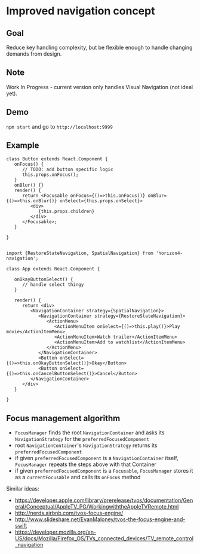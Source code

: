 Improved navigation concept
===

Goal
---
Reduce key handling complexity, but be flexible enough to handle changing demands from design.

Note
---
Work In Progress - current version only handles Visual Navigation (not ideal yet).

Demo
---
`npm start` and go to `http://localhost:9999`

Example
---

```
class Button extends React.Component {
   onFocus() {
      // TODO: add button specific logic
      this.props.onFocus();
   }
   onBlur() {}
   render() {
      return <Focusable onFocus={()=>this.onFocus()} onBlur={()=>this.onBlur()} onSelect={this.props.onSelect}>
         <div>
            {this.props.children}
         </div>
      </Focusable>;
   }

}
```

```

import {RestoreStateNavigation, SpatialNavigation} from 'horizon4-navigation';

class App extends React.Component {

   onOkayButtonSelect() {
      // handle select thingy
   }

   render() {
      return <div>
         <NavigationContainer strategy={SpatialNavigation}>
            <NavigationContainer strategy={RestoreStateNavigation}>
               <ActionMenu>
                  <ActionMenuItem onSelect={()=>this.play()}>Play movie</ActionItemMenu>
                  <ActionMenuItem>Watch trailer</ActionItemMenu>
                  <ActionMenuItem>Add to watchlist</ActionItemMenu>
               </ActionMenu>
            </NavigationContainer>
            <Button onSelect={()=>this.onOkayButtonSelect()}>Okay</Button>
            <Button onSelect={()=>this.onCancelButtonSelect()}>Cancel</Button>
         </NavigationContainer>
      </div>
   }

}
```
Focus management algorithm
---

+ `FocusManager` finds the root `NavigationContainer` and asks its `NavigationStrategy` for the `preferredFocusedComponent`
+ root `NavigationContainer`'s `NavigationStrategy` returns its `preferredFocusedComponent`
+ if given `preferredFocusedComponent` is a `NavigationContainer` itself, `FocusManager` repeats the steps above with that Container
+ if given `preferredFocusedComponent` is a `Focusable`, `FocusManager` stores it as a `currentFocusable` and calls its `onFocus` method

Similar ideas:
- https://developer.apple.com/library/prerelease/tvos/documentation/General/Conceptual/AppleTV_PG/WorkingwiththeAppleTVRemote.html
- http://nerds.airbnb.com/tvos-focus-engine/
- http://www.slideshare.net/EvanMaloney/tvos-the-focus-engine-and-swift
- https://developer.mozilla.org/en-US/docs/Mozilla/Firefox_OS/TVs_connected_devices/TV_remote_control_navigation
